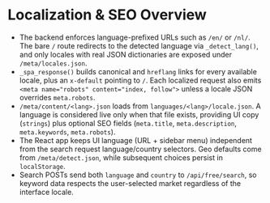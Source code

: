 # Localization & SEO Overview

- The backend enforces language-prefixed URLs such as `/en/` or `/nl/`. The bare `/` route redirects to the detected language via `_detect_lang()`, and only locales with real JSON dictionaries are exposed under `/meta/locales.json`.
- `_spa_response()` builds canonical and `hreflang` links for every available locale, plus an `x-default` pointing to `/`. Each localized request also emits `<meta name="robots" content="index, follow">` unless a locale JSON overrides `meta.robots`.
- `/meta/content/<lang>.json` loads from `languages/<lang>/locale.json`. A language is considered live only when that file exists, providing UI copy (`strings`) plus optional SEO fields (`meta.title`, `meta.description`, `meta.keywords`, `meta.robots`).
- The React app keeps UI language (URL + sidebar menu) independent from the search request language/country selectors. Geo defaults come from `/meta/detect.json`, while subsequent choices persist in `localStorage`.
- Search POSTs send both `language` and `country` to `/api/free/search`, so keyword data respects the user-selected market regardless of the interface locale.
